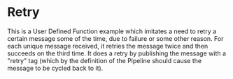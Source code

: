 # Retry

This is a User Defined Function example which imitates a need to retry a certain message some of the time, due to failure
or some other reason. 
For each unique message received, it retries the message twice and then succeeds on the third time.
It does a retry by publishing the message with a "retry" tag (which by the definition of the Pipeline should cause the message to be cycled back to it). 
